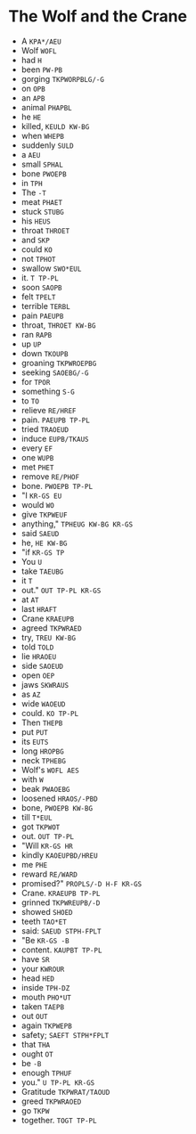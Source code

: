 # The Wolf and the Crane

* A `KPA*/AEU`
* Wolf `WOFL`
* had `H`
* been `PW-PB`
* gorging `TKPWORPBLG/-G`
* on `OPB`
* an `APB`
* animal `PHAPBL`
* he `HE`
* killed, `KEULD KW-BG`
* when `WHEPB`
* suddenly `SULD`
* a `AEU`
* small `SPHAL`
* bone `PWOEPB`
* in `TPH`
* The `-T`
* meat `PHAET`
* stuck `STUBG`
* his `HEUS`
* throat `THROET`
* and `SKP`
* could `KO`
* not `TPHOT`
* swallow `SWO*EUL`
* it. `T TP-PL`
* soon `SAOPB`
* felt `TPELT`
* terrible `TERBL`
* pain `PAEUPB`
* throat, `THROET KW-BG`
* ran `RAPB`
* up `UP`
* down `TKOUPB`
* groaning `TKPWROEPBG`
* seeking `SAOEBG/-G`
* for `TPOR`
* something `S-G`
* to `TO`
* relieve `RE/HREF`
* pain. `PAEUPB TP-PL`
* tried `TRAOEUD`
* induce `EUPB/TKAUS`
* every `EF`
* one `WUPB`
* met `PHET`
* remove `RE/PHOF`
* bone. `PWOEPB TP-PL`
* "I `KR-GS EU`
* would `WO`
* give `TKPWEUF`
* anything," `TPHEUG KW-BG KR-GS`
* said `SAEUD`
* he, `HE KW-BG`
* "if `KR-GS TP`
* You `U`
* take `TAEUBG`
* it `T`
* out." `OUT TP-PL KR-GS`
* at `AT`
* last `HRAFT`
* Crane `KRAEUPB`
* agreed `TKPWRAED`
* try, `TREU KW-BG`
* told `TOLD`
* lie `HRAOEU`
* side `SAOEUD`
* open `OEP`
* jaws `SKWRAUS`
* as `AZ`
* wide `WAOEUD`
* could. `KO TP-PL`
* Then `THEPB`
* put `PUT`
* its `EUTS`
* long `HROPBG`
* neck `TPHEBG`
* Wolf's `WOFL AES`
* with `W`
* beak `PWAOEBG`
* loosened `HRAOS/-PBD`
* bone, `PWOEPB KW-BG`
* till `T*EUL`
* got `TKPWOT`
* out. `OUT TP-PL`
* "Will `KR-GS HR`
* kindly `KAOEUPBD/HREU`
* me `PHE`
* reward `RE/WARD`
* promised?" `PROPLS/-D H-F KR-GS`
* Crane. `KRAEUPB TP-PL`
* grinned `TKPWREUPB/-D`
* showed `SHOED`
* teeth `TAO*ET`
* said: `SAEUD STPH-FPLT`
* "Be `KR-GS -B`
* content. `KAUPBT TP-PL`
* have `SR`
* your `KWROUR`
* head `HED`
* inside `TPH-DZ`
* mouth `PHO*UT`
* taken `TAEPB`
* out `OUT`
* again `TKPWEPB`
* safety; `SAEFT STPH*FPLT`
* that `THA`
* ought `OT`
* be `-B`
* enough `TPHUF`
* you." `U TP-PL KR-GS`
* Gratitude `TKPWRAT/TAOUD`
* greed `TKPWRAOED`
* go `TKPW`
* together. `TOGT TP-PL`

